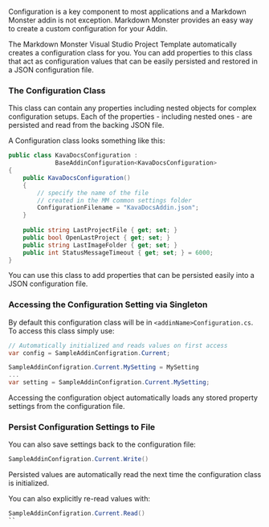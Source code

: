 ﻿Configuration is a key component to most applications and a Markdown Monster addin is not exception. Markdown Monster provides an easy way to create a custom configuration for your Addin.

The Markdown Monster Visual Studio Project Template automatically creates a configuration class for you. You can add properties to this class that act as configuration values that can be easily persisted and restored in a JSON configuration file.


### The Configuration Class
This class can contain any properties including nested objects for complex configuration setups. Each of the properties - including nested ones - are persisted and read from the backing JSON file.

A Configuration class looks something like this:

```cs
public class KavaDocsConfiguration : 
             BaseAddinConfiguration<KavaDocsConfiguration>
{
    public KavaDocsConfiguration()
    {
        // specify the name of the file
        // created in the MM common settings folder
        ConfigurationFilename = "KavaDocsAddin.json";
    }
    
    public string LastProjectFile { get; set; }
    public bool OpenLastProject { get; set; }
    public string LastImageFolder { get; set; }
    public int StatusMessageTimeout { get; set; } = 6000;
}
```

You can use this class to add properties that can be persisted easily into a JSON configuration file.

### Accessing the Configuration Setting via Singleton
By default this configuration class will be in `<addinName>Configuration.cs`. To access this class simply use:

```cs
// Automatically initialized and reads values on first access
var config = SampleAddinConfigration.Current;

SampleAddinConfigration.Current.MySetting = MySetting
...
var setting = SampleAddinConfigration.Current.MySetting;
```

Accessing the configuration object automatically loads any stored property settings from the configuration file. 

### Persist Configuration Settings to File
You can also save settings back to the configuration file:

```cs
SampleAddinConfigration.Current.Write()
```

Persisted values are automatically read the next time the configuration class is initialized.

You can also explicitly re-read values with:

```cs
SampleAddinConfigration.Current.Read()
``